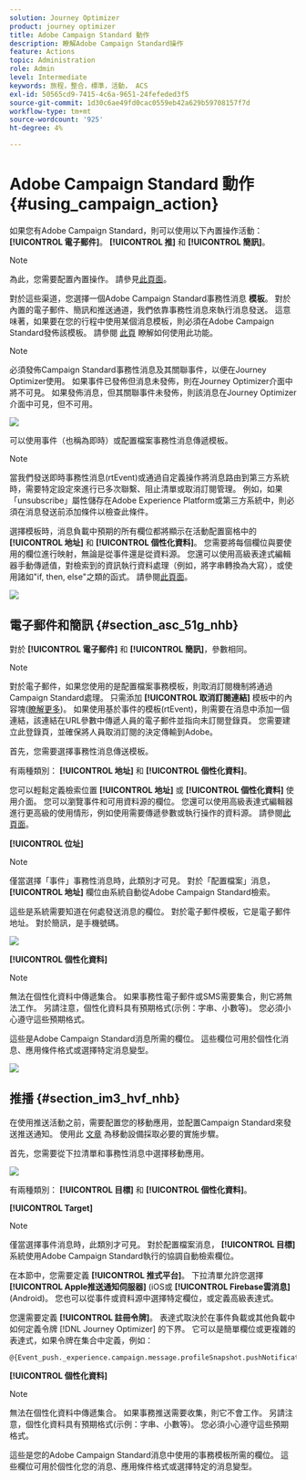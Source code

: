 ```yaml
---
solution: Journey Optimizer
product: journey optimizer
title: Adobe Campaign Standard 動作
description: 瞭解Adobe Campaign Standard操作
feature: Actions
topic: Administration
role: Admin
level: Intermediate
keywords: 旅程，整合，標準，活動， ACS
exl-id: 50565cd9-7415-4c6a-9651-24fefeded3f5
source-git-commit: 1d30c6ae49fd0cac0559eb42a629b59708157f7d
workflow-type: tm+mt
source-wordcount: '925'
ht-degree: 4%

---
```


# Adobe Campaign Standard 動作 {#using_campaign_action}

如果您有Adobe Campaign Standard，則可以使用以下內置操作活動： **[!UICONTROL 電子郵件]**。 **[!UICONTROL 推]** 和 **[!UICONTROL 簡訊]**。

>[!NOTE]
>
>為此，您需要配置內置操作。 請參見[此頁面](../action/acs-action.md)。

對於這些渠道，您選擇一個Adobe Campaign Standard事務性消息 **模板**。 對於內置的電子郵件、簡訊和推送通道，我們依靠事務性消息來執行消息發送。 這意味著，如果要在您的行程中使用某個消息模板，則必須在Adobe Campaign Standard發佈該模板。 請參閱 [此頁](https://experienceleague.adobe.com/docs/campaign-standard/using/communication-channels/transactional-messaging/getting-started-with-transactional-msg.html?lang=zh-Hant) 瞭解如何使用此功能。

>[!NOTE]
>
>必須發佈Campaign Standard事務性消息及其關聯事件，以便在Journey Optimizer使用。 如果事件已發佈但消息未發佈，則在Journey Optimizer介面中將不可見。 如果發佈消息，但其關聯事件未發佈，則該消息在Journey Optimizer介面中可見，但不可用。

![](assets/journey59.png)

可以使用事件（也稱為即時）或配置檔案事務性消息傳遞模板。

>[!NOTE]
>
>當我們發送即時事務性消息(rtEvent)或通過自定義操作將消息路由到第三方系統時，需要特定設定來進行已多次聯繫、阻止清單或取消訂閱管理。 例如，如果「unsubscribe」屬性儲存在Adobe Experience Platform或第三方系統中，則必須在消息發送前添加條件以檢查此條件。

選擇模板時，消息負載中預期的所有欄位都將顯示在活動配置窗格中的 **[!UICONTROL 地址]** 和 **[!UICONTROL 個性化資料]**。 您需要將每個欄位與要使用的欄位進行映射，無論是從事件還是從資料源。 您還可以使用高級表達式編輯器手動傳遞值，對檢索到的資訊執行資料處理（例如，將字串轉換為大寫），或使用諸如&quot;if, then, else&quot;之類的函式。 請參閱[此頁面](expression/expressionadvanced.md)。

![](assets/journey60.png)

## 電子郵件和簡訊 {#section_asc_51g_nhb}

對於 **[!UICONTROL 電子郵件]** 和 **[!UICONTROL 簡訊]**，參數相同。

>[!NOTE]
>
>對於電子郵件，如果您使用的是配置檔案事務模板，則取消訂閱機制將通過Campaign Standard處理。 只需添加 **[!UICONTROL 取消訂閱連結]** 模板中的內容塊([瞭解更多](https://experienceleague.adobe.com/docs/campaign-standard/using/communication-channels/transactional-messaging/getting-started-with-transactional-msg.html?lang=zh-Hant))。 如果使用基於事件的模板(rtEvent)，則需要在消息中添加一個連結，該連結在URL參數中傳遞人員的電子郵件並指向未訂閱登錄頁。 您需要建立此登錄頁，並確保將人員取消訂閱的決定傳輸到Adobe。

首先，您需要選擇事務性消息傳送模板。

有兩種類別： **[!UICONTROL 地址]** 和 **[!UICONTROL 個性化資料]**。

您可以輕鬆定義檢索位置 **[!UICONTROL 地址]** 或 **[!UICONTROL 個性化資料]** 使用介面。 您可以瀏覽事件和可用資料源的欄位。 您還可以使用高級表達式編輯器進行更高級的使用情形，例如使用需要傳遞參數或執行操作的資料源。 請參閱[此頁面](expression/expressionadvanced.md)。

**[!UICONTROL 位址]**

>[!NOTE]
>
>僅當選擇「事件」事務性消息時，此類別才可見。 對於「配置檔案」消息， **[!UICONTROL 地址]** 欄位由系統自動從Adobe Campaign Standard檢索。

這些是系統需要知道在何處發送消息的欄位。 對於電子郵件模板，它是電子郵件地址。 對於簡訊，是手機號碼。

![](assets/journey61.png)

**[!UICONTROL 個性化資料]**

>[!NOTE]
>
>無法在個性化資料中傳遞集合。 如果事務性電子郵件或SMS需要集合，則它將無法工作。 另請注意，個性化資料具有預期格式(示例：字串、小數等)。 您必須小心遵守這些預期格式。

這些是Adobe Campaign Standard消息所需的欄位。 這些欄位可用於個性化消息、應用條件格式或選擇特定消息變型。

![](assets/journey62.png)

## 推播 {#section_im3_hvf_nhb}

在使用推送活動之前，需要配置您的移動應用，並配置Campaign Standard來發送推送通知。 使用此 [文章](https://helpx.adobe.com/tw/campaign/kb/integrate-mobile-sdk.html) 為移動設備採取必要的實施步驟。

首先，您需要從下拉清單和事務性消息中選擇移動應用。

![](assets/journey62bis.png)

有兩種類別： **[!UICONTROL 目標]** 和 **[!UICONTROL 個性化資料]**。

**[!UICONTROL Target]**

>[!NOTE]
>
>僅當選擇事件消息時，此類別才可見。 對於配置檔案消息， **[!UICONTROL 目標]** 系統使用Adobe Campaign Standard執行的協調自動檢索欄位。

在本節中，您需要定義 **[!UICONTROL 推式平台]**。 下拉清單允許您選擇 **[!UICONTROL Apple推送通知伺服器]** (iOS或 **[!UICONTROL Firebase雲消息]** (Android)。 您也可以從事件或資料源中選擇特定欄位，或定義高級表達式。

您還需要定義 **[!UICONTROL 註冊令牌]**。 表達式取決於在事件負載或其他負載中如何定義令牌 [!DNL Journey Optimizer] 的下界。 它可以是簡單欄位或更複雜的表達式，如果令牌在集合中定義，例如：

```
@{Event_push._experience.campaign.message.profileSnapshot.pushNotificationTokens.first().token}
```

**[!UICONTROL 個性化資料]**

>[!NOTE]
>
>無法在個性化資料中傳遞集合。 如果事務推送需要收集，則它不會工作。 另請注意，個性化資料具有預期格式(示例：字串、小數等)。 您必須小心遵守這些預期格式。

這些是您的Adobe Campaign Standard消息中使用的事務模板所需的欄位。 這些欄位可用於個性化您的消息、應用條件格式或選擇特定的消息變型。
